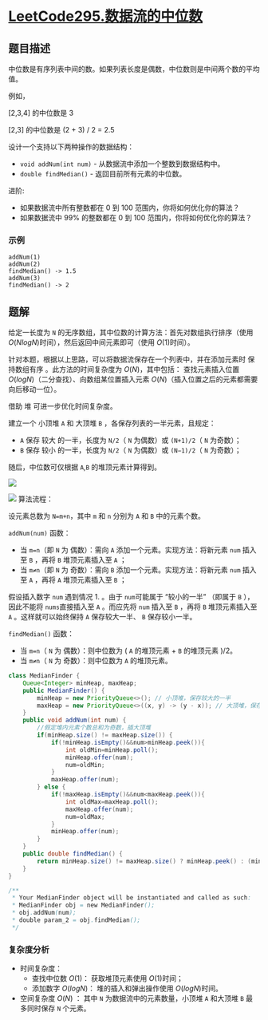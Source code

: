 # [LeetCode295.数据流的中位数](https://leetcode-cn.com/problems/find-median-from-data-stream/)
## 题目描述
中位数是有序列表中间的数。如果列表长度是偶数，中位数则是中间两个数的平均值。

例如，

[2,3,4] 的中位数是 3

[2,3] 的中位数是 (2 + 3) / 2 = 2.5

设计一个支持以下两种操作的数据结构：

- `void addNum(int num)` - 从数据流中添加一个整数到数据结构中。
- `double findMedian()` - 返回目前所有元素的中位数。

进阶:

- 如果数据流中所有整数都在 0 到 100 范围内，你将如何优化你的算法？
- 如果数据流中 99% 的整数都在 0 到 100 范围内，你将如何优化你的算法？

### 示例
```
addNum(1)
addNum(2)
findMedian() -> 1.5
addNum(3) 
findMedian() -> 2
```

## 题解
给定一长度为 `N` 的无序数组，其中位数的计算方法：首先对数组执行排序（使用 $O(NlogN)$时间），然后返回中间元素即可（使用 $O(1)$时间）。

针对本题，根据以上思路，可以将数据流保存在一个列表中，并在添加元素时 保持数组有序 。此方法的时间复杂度为 $O(N)$，其中包括： 查找元素插入位置 $O(logN)$（二分查找）、向数组某位置插入元素 $O(N)$（插入位置之后的元素都需要向后移动一位）。

借助 堆 可进一步优化时间复杂度。

建立一个 小顶堆 `A` 和 大顶堆 `B` ，各保存列表的一半元素，且规定：

- `A` 保存 较大 的一半，长度为 `N/2`（ `N` 为偶数）或 `(N+1)/2`（ `N` 为奇数）；
- `B` 保存 较小 的一半，长度为 `N/2`（ `N` 为偶数）或 `(N−1)/2`（ `N` 为奇数）；

随后，中位数可仅根据 `A`,`B` 的堆顶元素计算得到。

![](https://picgp.oss-cn-beijing.aliyuncs.com/img/20201012154658.png)

![](https://picgp.oss-cn-beijing.aliyuncs.com/img/20201012155548.png)
算法流程：

设元素总数为 `N=m+n`，其中 `m` 和 `n` 分别为 `A` 和 `B` 中的元素个数。

`addNum(num)` 函数：
- 当 `m=n`（即 `N` 为 偶数）：需向 `A` 添加一个元素。实现方法：将新元素 `num` 插入至 `B` ，再将 `B` 堆顶元素插入至 `A` ；
- 当 `m≠n`（即 `N` 为 奇数）：需向 `B` 添加一个元素。实现方法：将新元素 `num` 插入至 `A` ，再将 `A` 堆顶元素插入至 `B` ；

假设插入数字 `num` 遇到情况 1. 。由于 `num`可能属于 “较小的一半” （即属于 `B` ），因此不能将 `nums`直接插入至 `A` 。而应先将 `num` 插入至 `B` ，再将 `B` 堆顶元素插入至 `A` 。这样就可以始终保持 `A` 保存较大一半、 `B` 保存较小一半。

`findMedian()` 函数：
- 当 `m=n`（ `N` 为 偶数）：则中位数为 ( `A` 的堆顶元素 + `B` 的堆顶元素 )/2。
- 当 `m≠n`（ `N` 为 奇数）：则中位数为 `A` 的堆顶元素。

```java
class MedianFinder {
    Queue<Integer> minHeap, maxHeap;
    public MedianFinder() {
        minHeap = new PriorityQueue<>(); // 小顶堆，保存较大的一半
        maxHeap = new PriorityQueue<>((x, y) -> (y - x)); // 大顶堆，保存较小的一半
    }
    public void addNum(int num) {
        //假定堆内元素个数总和为奇数，插大顶堆
        if(minHeap.size() != maxHeap.size()) {
            if(!minHeap.isEmpty()&&num>minHeap.peek()){
                int oldMin=minHeap.poll();
                minHeap.offer(num);
                num=oldMin;
            }
            maxHeap.offer(num);
        } else {
            if(!maxHeap.isEmpty()&&num<maxHeap.peek()){
                int oldMax=maxHeap.poll();
                maxHeap.offer(num);
                num=oldMax;
            }
            minHeap.offer(num);
        }
    }
    public double findMedian() {
        return minHeap.size() != maxHeap.size() ? minHeap.peek() : (minHeap.peek() + maxHeap.peek()) / 2.0;
    }
}

/**
 * Your MedianFinder object will be instantiated and called as such:
 * MedianFinder obj = new MedianFinder();
 * obj.addNum(num);
 * double param_2 = obj.findMedian();
 */
```
### 复杂度分析
- 时间复杂度：
  - 查找中位数 $O(1)$： 获取堆顶元素使用 $O(1)$时间；
  - 添加数字 $O(logN)$： 堆的插入和弹出操作使用 $O(logN)$时间。
- 空间复杂度 $O(N)$ ： 其中 `N` 为数据流中的元素数量，小顶堆 `A` 和大顶堆 `B` 最多同时保存 `N` 个元素。